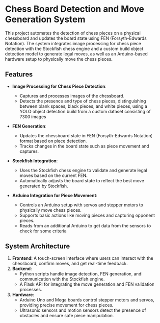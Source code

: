 # Chess Board Detection and Move Generation System

This project automates the detection of chess pieces on a physical chessboard and updates the board state using FEN (Forsyth-Edwards Notation). The system integrates image processing for chess piece detection with the Stockfish chess engine and a custom build object detection model to generate legal moves, as well as an Arduino-based hardware setup to physically move the chess pieces.

## Features

- **Image Processing for Chess Piece Detection**: 
   - Captures and processes images of the chessboard.
   - Detects the presence and type of chess pieces, distinguishing between blank spaces, black pieces, and white pieces, using a YOLO object detection build from a custom dataset consisting of 7300 images
- **FEN Generation**:
   - Updates the chessboard state in FEN (Forsyth-Edwards Notation) format based on piece detection.
   - Tracks changes in the board state such as piece movement and captures.

- **Stockfish Integration**:
   - Uses the Stockfish chess engine to validate and generate legal moves based on the current FEN.
   - Automatically adjusts the board state to reflect the best move generated by Stockfish.

- **Arduino Integration for Piece Movement**:
   - Controls an Arduino setup with servos and stepper motors to physically move chess pieces.
   - Supports basic actions like moving pieces and capturing opponent pieces.
   - Reads from an additional Arduino to get data from the sensors to check for some criteria

## System Architecture

1. **Frontend**: A touch-screen interface where users can interact with the chessboard, confirm moves, and get real-time feedback.
2. **Backend**: 
   - Python scripts handle image detection, FEN generation, and communication with the Stockfish engine.
   - A Flask API for integrating the move generation and FEN validation processes.
3. **Hardware**:
   - Arduino Uno and Mega boards control stepper motors and servos, providing precise movement for chess pieces.
   - Ultrasonic sensors and motion sensors detect the presence of obstacles and ensure safe piece manipulation.
